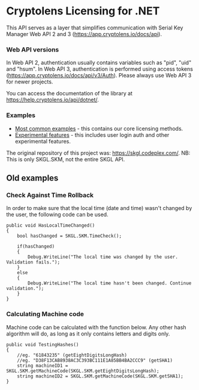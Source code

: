 # Cryptolens Licensing for .NET

This API serves as a layer that simplifies communication with Serial Key Manager Web API 2 and 3 (https://app.cryptolens.io/docs/api).

### Web API versions

In Web API 2, authentication usually contains variables such as "pid", "uid" and "hsum". In Web API 3, authentication is performed using access tokens (https://app.cryptolens.io/docs/api/v3/Auth). Please always use Web API 3 for newer projects.

You can access the documentation of the library at https://help.cryptolens.io/api/dotnet/.

### Examples

* [Most common examples](https://github.com/SerialKeyManager/SKGL-Extension-for-dot-NET/blob/master/Tutorials/v401.md) - this contains our core licensing methods.
* [Experimental features](https://github.com/SerialKeyManager/SKGL-Extension-for-dot-NET/blob/master/Tutorials/v.101-beta.md) - this includes user login auth and other experimental features.


The original repository of this project was: https://skgl.codeplex.com/.
NB: This is only SKGL.SKM, not the entire SKGL API.


## Old examples

### Check Against Time Rollback
In order to make sure that the local time (date and time) wasn't changed by the user, the following code can be used.
```
public void HasLocalTimeChanged()
{
    bool hasChanged = SKGL.SKM.TimeCheck();

    if(hasChanged)
    {
        Debug.WriteLine("The local time was changed by the user. Validation fails.");
    }
    else
    {
        Debug.WriteLine("The local time hasn't been changed. Continue validation.");
    }
}
```

### Calculating Machine code
Machine code can be calculated with the function below. Any other hash algorithm will do, as long as it only contains letters and digits only.
```
public void TestingHashes()
{
    //eg. "61843235" (getEightDigitsLongHash)
    //eg. "D38F13CAB8938AC3C393BC111E1A85BB4BA2CCC9" (getSHA1)
    string machineID1 = SKGL.SKM.getMachineCode(SKGL.SKM.getEightDigitsLongHash);
    string machineID2 = SKGL.SKM.getMachineCode(SKGL.SKM.getSHA1);
}
```

